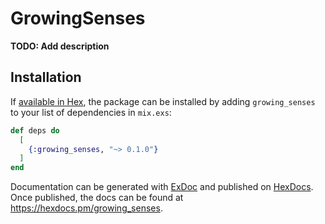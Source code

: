 # GrowingSenses

**TODO: Add description**

## Installation

If [available in Hex](https://hex.pm/docs/publish), the package can be installed
by adding `growing_senses` to your list of dependencies in `mix.exs`:

```elixir
def deps do
  [
    {:growing_senses, "~> 0.1.0"}
  ]
end
```

Documentation can be generated with [ExDoc](https://github.com/elixir-lang/ex_doc)
and published on [HexDocs](https://hexdocs.pm). Once published, the docs can
be found at <https://hexdocs.pm/growing_senses>.

